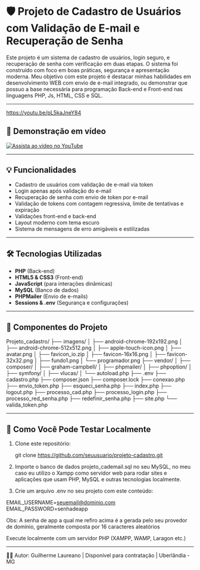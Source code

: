 # 🛡️ Projeto de Cadastro de Usuários com Validação de E-mail e Recuperação de Senha

Este projeto é um sistema de cadastro de usuários, login seguro, e recuperação de senha com verificação em duas etapas. O sistema foi construído com foco em boas práticas, segurança e apresentação moderna. Meu objetivo com este projeto é destacar minhas habilidades em desenvolvimento WEB com envio de e-mail integrado, ou demonstrar que possuo a base necessária para programação Back-end e Front-end nas linguagens PHP, Js, HTML, CSS e SQL.

---

https://youtu.be/pL5kaJneY84

## 🎥 Demonstração em vídeo

[![Assista ao vídeo no YouTube](https://img.youtube.com/vi/pL5kaJneY84/hqdefault.jpg)](https://www.youtube.com/watch?v=pL5kaJneY84)

---

## 💡 Funcionalidades

- Cadastro de usuários com validação de e-mail via token  
- Login apenas após validação do e-mail  
- Recuperação de senha com envio de token por e-mail  
- Validação de tokens com contagem regressiva, limite de tentativas e expiração  
- Validações front-end e back-end  
- Layout moderno com tema escuro  
- Sistema de mensagens de erro amigáveis e estilizadas  

---

## 🛠️ Tecnologias Utilizadas

- **PHP** (Back-end)  
- **HTML5 & CSS3** (Front-end)  
- **JavaScript** (para interações dinâmicas)  
- **MySQL** (Banco de dados)  
- **PHPMailer** (Envio de e-mails)  
- **Sessions & .env** (Segurança e configurações)  

---

## 📁 Componentes do Projeto

Projeto_cadastro/
├── imagens/
│   ├── android-chrome-192x192.png
│   ├── android-chrome-512x512.png
│   ├── apple-touch-icon.png
│   ├── avatar.png
│   ├── favicon_io.zip
│   ├── favicon-16x16.png
│   ├── favicon-32x32.png
│   ├── fundo1.png
│   └── programador.png
├── vendor/
│   ├── composer/
│   ├── graham-campbell/
│   ├── phpmailer/
│   ├── phpoption/
│   ├── symfony/
│   ├── vlucas/
│   └── autoload.php
├── .env
├── cadastro.php
├── composer.json
├── composer.lock
├── conexao.php
├── envio_token.php
├── esqueci_senha.php
├── index.php
├── logout.php
├── processo_cad.php
├── processo_login.php
├── processo_red_senha.php
├── redefinir_senha.php
├── site.php
└── valida_token.php

---

## 🧪 Como Você Pode Testar Localmente

1. Clone este repositório:  

   git clone https://github.com/seuusuario/projeto-cadastro.git
   
2. Importe o banco de dados projeto_cademail.sql no seu MySQL, no meu caso eu utilizo o Xampp como servidor web para rodar sites e aplicações que usam PHP, MySQL e outras tecnologias localmente.

3. Crie um arquivo .env no seu projeto com este conteúdo:

EMAIL_USERNAME=seuemail@dominio.com
EMAIL_PASSWORD=senhadeapp

Obs: A senha de app a qual me refiro acima é a gerada pelo seu provedor de domínio, geralmente composta por 16 caracteres aleatórios

Execute localmente com um servidor PHP (XAMPP, WAMP, Laragon etc.)

---

👨‍💻 Autor:
Guilherme Laureano | 
Disponível para contratação | Uberlândia - MG
